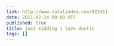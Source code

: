 ```yaml
---
link: http://www.nataliedee.com/022411
date: 2011-02-24 09:00 UTC
published: true
title: just kidding i love dustin
tags: []
---
```



